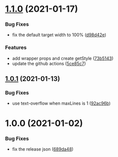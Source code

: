 # [1.1.0](https://github.com/jyunhanlin/use-dotdotdot/compare/v1.0.1...v1.1.0) (2021-01-17)


### Bug Fixes

* fix the default target width to 100% ([d98d42e](https://github.com/jyunhanlin/use-dotdotdot/commit/d98d42e37bd849f148c8f3e2162e6241d1896fe6))


### Features

* add wrapper props and create getStyle ([73b5143](https://github.com/jyunhanlin/use-dotdotdot/commit/73b51434e83ac76293e516e38e2eb9abfa5c05fa))
* update the github actions ([5ce85c7](https://github.com/jyunhanlin/use-dotdotdot/commit/5ce85c70d1d60e8294739d5e53e7e079d93a7574))

## [1.0.1](https://github.com/jyunhanlin/use-dotdotdot/compare/v1.0.0...v1.0.1) (2021-01-13)


### Bug Fixes

* use text-overflow when maxLines is 1 ([92ac96b](https://github.com/jyunhanlin/use-dotdotdot/commit/92ac96ba110a1b27f3594c0ef2c66a345b146c38))

# 1.0.0 (2021-01-02)


### Bug Fixes

* fix the release json ([689da48](https://github.com/jyunhanlin/use-dotdotdot/commit/689da48eb6d531c62caf2869804718384d506d80))
